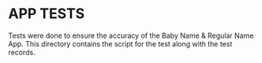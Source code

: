 # APP TESTS

Tests were done to ensure the accuracy of the Baby Name & Regular Name App. This directory contains the script for the test along with the test records.
